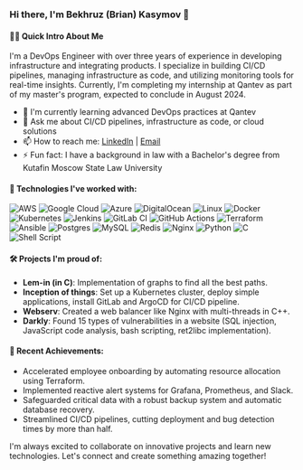 ### Hi there, I'm Bekhruz (Brian) Kasymov 👋

#### 👨‍💻 Quick Intro About Me

I'm a DevOps Engineer with over three years of experience in developing infrastructure and integrating products. I specialize in building CI/CD pipelines, managing infrastructure as code, and utilizing monitoring tools for real-time insights. Currently, I'm completing my internship at Qantev as part of my master's program, expected to conclude in August 2024.

- 🌱 I'm currently learning advanced DevOps practices at Qantev
- 💬 Ask me about CI/CD pipelines, infrastructure as code, or cloud solutions
- 📫 How to reach me: [LinkedIn](https://linkedin.com/in/bkasymov/) | [Email](mailto:bkasymov@outlook.com)
- ⚡ Fun fact: I have a background in law with a Bachelor's degree from Kutafin Moscow State Law University

#### 🚀 Technologies I've worked with:

![AWS](https://img.shields.io/badge/AWS-%23FF9900.svg?style=flat-square&logo=amazon-aws&logoColor=white) ![Google Cloud](https://img.shields.io/badge/Google%20Cloud-%234285F4.svg?style=flat-square&logo=google-cloud&logoColor=white) ![Azure](https://img.shields.io/badge/azure-%230072C6.svg?style=flat-square&logo=azure-devops&logoColor=white) ![DigitalOcean](https://img.shields.io/badge/DigitalOcean-%230167ff.svg?style=flat-square&logo=digitalOcean&logoColor=white) ![Linux](https://img.shields.io/badge/Linux-FCC624?style=flat-square&logo=linux&logoColor=black) ![Docker](https://img.shields.io/badge/docker-%230db7ed.svg?style=flat-square&logo=docker&logoColor=white) ![Kubernetes](https://img.shields.io/badge/kubernetes-%23326ce5.svg?style=flat-square&logo=kubernetes&logoColor=white) ![Jenkins](https://img.shields.io/badge/jenkins-%232C5263.svg?style=flat-square&logo=jenkins&logoColor=white) ![GitLab CI](https://img.shields.io/badge/gitlab%20ci-%23181717.svg?style=flat-square&logo=gitlab&logoColor=white) ![GitHub Actions](https://img.shields.io/badge/github%20actions-%232671E5.svg?style=flat-square&logo=githubactions&logoColor=white) ![Terraform](https://img.shields.io/badge/terraform-%235835CC.svg?style=flat-square&logo=terraform&logoColor=white) ![Ansible](https://img.shields.io/badge/ansible-%231A1918.svg?style=flat-square&logo=ansible&logoColor=white) ![Postgres](https://img.shields.io/badge/postgres-%23316192.svg?style=flat-square&logo=postgresql&logoColor=white) ![MySQL](https://img.shields.io/badge/mysql-%2300f.svg?style=flat-square&logo=mysql&logoColor=white) ![Redis](https://img.shields.io/badge/redis-%23DD0031.svg?style=flat-square&logo=redis&logoColor=white) ![Nginx](https://img.shields.io/badge/nginx-%23009639.svg?style=flat-square&logo=nginx&logoColor=white) ![Python](https://img.shields.io/badge/python-3670A0?style=flat-square&logo=python&logoColor=ffdd54) ![C](https://img.shields.io/badge/c-%2300599C.svg?style=flat-square&logo=c&logoColor=white) ![Shell Script](https://img.shields.io/badge/shell_script-%23121011.svg?style=flat-square&logo=gnu-bash&logoColor=white)

#### 🛠 Projects I'm proud of:

- **Lem-in (in C)**: Implementation of graphs to find all the best paths.
- **Inception of things**: Set up a Kubernetes cluster, deploy simple applications, install GitLab and ArgoCD for CI/CD pipeline.
- **Webserv**: Created a web balancer like Nginx with multi-threads in C++.
- **Darkly**: Found 15 types of vulnerabilities in a website (SQL injection, JavaScript code analysis, bash scripting, ret2libc implementation).

#### 🌟 Recent Achievements:

- Accelerated employee onboarding by automating resource allocation using Terraform.
- Implemented reactive alert systems for Grafana, Prometheus, and Slack.
- Safeguarded critical data with a robust backup system and automatic database recovery.
- Streamlined CI/CD pipelines, cutting deployment and bug detection times by more than half.

I'm always excited to collaborate on innovative projects and learn new technologies. Let's connect and create something amazing together!
